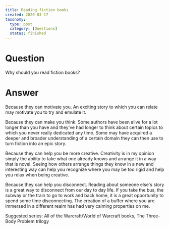 ```yaml
---
title: Reading fiction books
created: 2020-03-17
taxonomy:
  type: post
  category: [Questions]
  status: finished
---
```


# Question
Why should you read fiction books?

# Answer
Because they can motivate you. An exciting story to which you can relate may motivate you to try and emulate it.

Because they can make you think. Some authors have been alive for a lot longer than you have and they've had longer to think about certain topics to which you never really dedicated any time. Some may have acquired a deeper and broader understanding of a certain domain they can then use to turn fiction into an epic story.

Because they can help you be more creative. Creativity is in my opinion simply the ability to take what one already knows and arrange it in a way that is novel. Seeing how others arrange things they know in a new and interesting way can help you recognize where you may be too rigid and help you relax when being creative.

Because they can help you disconnect. Reading about someone else's story is a great way to disconnect from our day to day life. If you take the bus, the subway or the train to go to work and back home, it is a great opportunity to spend some time disconnecting. The creation of a buffer where you are immersed in a different realm has had very calming properties on me.

Suggested series: All of the Warcraft/World of Warcraft books, The Three-Body Problem trilogy
